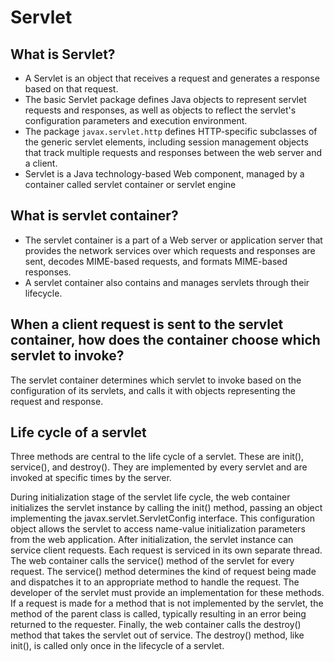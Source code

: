 # Servlet

## What is Servlet?
* A Servlet is an object that receives a request and generates a response based on that request. 
* The basic Servlet package defines Java objects to represent servlet requests and responses, as well as objects to reflect the servlet's configuration parameters and execution environment. 
* The package `javax.servlet.http` defines HTTP-specific subclasses of the generic servlet elements, including session management objects that track multiple requests and responses between the web server and a client. 
* Servlet is a Java technology-based Web component, managed by a container called servlet container or servlet engine

## What is servlet container?
* The servlet container is a part of a Web server or application server that provides the network services over which requests and responses are sent, decodes MIME-based requests, and formats MIME-based responses. 
* A servlet container also contains and manages servlets through their lifecycle.


## When a client request is sent to the servlet container, how does the container choose which servlet to invoke?
The servlet container determines which servlet to invoke based on the configuration of its servlets, and calls it with objects representing the request and response.


## Life cycle of a servlet
Three methods are central to the life cycle of a servlet. These are init(), service(), and destroy(). They are implemented by every servlet and are invoked at specific times by the server.

During initialization stage of the servlet life cycle, the web container initializes the servlet instance by calling the init() method, passing an object implementing the javax.servlet.ServletConfig interface. This configuration object allows the servlet to access name-value initialization parameters from the web application.
After initialization, the servlet instance can service client requests. Each request is serviced in its own separate thread. The web container calls the service() method of the servlet for every request. The service() method determines the kind of request being made and dispatches it to an appropriate method to handle the request. The developer of the servlet must provide an implementation for these methods. If a request is made for a method that is not implemented by the servlet, the method of the parent class is called, typically resulting in an error being returned to the requester.
Finally, the web container calls the destroy() method that takes the servlet out of service. The destroy() method, like init(), is called only once in the lifecycle of a servlet.